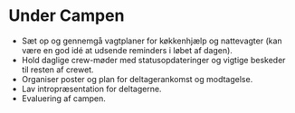 # Under Campen

- Sæt op og gennemgå vagtplaner for køkkenhjælp og nattevagter (kan være en god idé at udsende reminders i løbet af dagen).
- Hold daglige crew-møder med statusopdateringer og vigtige beskeder til resten af crewet.
- Organiser poster og plan for deltagerankomst og modtagelse.
- Lav intropræsentation for deltagerne.
- Evaluering af campen.